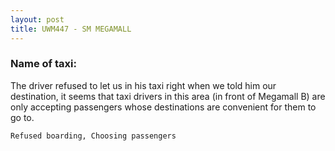 ```yaml
---
layout: post
title: UWM447 - SM MEGAMALL
---
```


### Name of taxi: 

The driver refused to let us in his taxi right when we told him our destination, it seems that taxi drivers in this area (in front of Megamall B) are only accepting passengers whose destinations are convenient for them to go to.

```Refused boarding, Choosing passengers```
